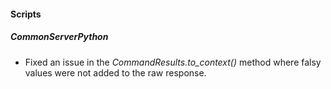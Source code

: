 
#### Scripts

##### CommonServerPython

- Fixed an issue in the *CommandResults.to_context()* method where falsy values were not added to the raw response.